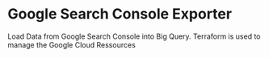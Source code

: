 # Google Search Console Exporter
Load Data from Google Search Console into Big Query. Terraform is used to manage the Google Cloud Ressources